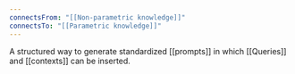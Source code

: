 ```yaml
---
connectsFrom: "[[Non-parametric knowledge]]"
connectsTo: "[[Parametric knowledge]]"
---
```


A structured way to generate standardized [[prompts]] in which [[Queries]] and [[contexts]] can be inserted. 